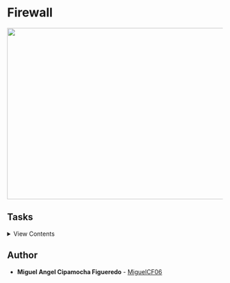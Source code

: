 # Firewall


<img src="https://s3.amazonaws.com/intranet-projects-files/holbertonschool-sysadmin_devops/284/V1HjQ1Y.png" width="600" height="400">

## Tasks

<details>
<summary>View Contents</summary>

### [0. Firewall ABC](./0-firewall_ABC)

Pick one answer for every question.

- What is a firewall?

  - A hardware security system
  - A hardware or software security system
  - A software security system

- What are the 2 types of firewall:

  - Soft and hard firewall
  - Incoming and outgoing firewall
  - Network and host-based firewall

- What is the main function of a firewall?
  - To filter incoming and outgoing network traffic
  - To filter incoming and outgoing TCP traffic
  - To filter outgoing traffic

### [1. Block all incoming traffic but](./1-block_all_incoming_traffic_but)

Let’s install the ufw firewall and setup a few rules on web-01.

- The requirements below must be applied to web-01 (feel free to do it on lb-01 and web-02, but it won’t be checked)
- Configure ufw so that it blocks all incoming traffic, except the following TCP ports:
  - 22 (SSH)
  - 443 (HTTPS SSL)
  - 80 (HTTP)
- Share the ufw commands that you used in your answer file

### [2. Port forwarding](./100-port_forwarding)

- Firewalls can not only filter requests, they can also forward them.
  - Configure web-01 so that its firewall redirects port 8080/TCP to port 80/TCP.
  - Your answer file should be a copy of the ufw configuration file that you modified to make this happen

```
root@03-web-01:~# netstat -lpn
Active Internet connections (only servers)
Proto Recv-Q Send-Q Local Address           Foreign Address         State       PID/Program name
tcp        0      0 0.0.0.0:80              0.0.0.0:*               LISTEN      2473/nginx
tcp        0      0 0.0.0.0:22              0.0.0.0:*               LISTEN      978/sshd
tcp6       0      0 :::80                   :::*                    LISTEN      2473/nginx
tcp6       0      0 :::22                   :::*                    LISTEN      978/sshd
udp        0      0 0.0.0.0:68              0.0.0.0:*                           594/dhclient
udp        0      0 0.0.0.0:54432           0.0.0.0:*                           594/dhclient
udp6       0      0 :::32563                :::*                                594/dhclient
Active UNIX domain sockets (only servers)
Proto RefCnt Flags       Type       State         I-Node   PID/Program name    Path
unix  2      [ ACC ]     SEQPACKET  LISTENING     7175     433/systemd-udevd   /run/udev/control
unix  2      [ ACC ]     STREAM     LISTENING     6505     1/init              @/com/ubuntu/upstart
unix  2      [ ACC ]     STREAM     LISTENING     8048     741/dbus-daemon     /var/run/dbus/system_bus_socket
unix  2      [ ACC ]     STREAM     LISTENING     8419     987/acpid           /var/run/acpid.socket
root@03-web-01:~#
root@03-web-01:~# grep listen /etc/nginx/sites-enabled/default
    listen 80 default_server;
    listen [::]:80 default_server ipv6only=on;
    # pass the PHP scripts to FastCGI server listening on 127.0.0.1:9000
#   listen 8000;
#   listen somename:8080;
#   listen 443;
```

My web server nginx is only listening on port 80
netstat shows that nothing is listening on 8080

```
ubuntu@03-web-02:~$ curl -sI web-01.holberton.online:80
HTTP/1.1 200 OK
Server: nginx/1.4.6 (Ubuntu)
Date: Tue, 07 Mar 2017 02:14:41 GMT
Content-Type: text/html
Content-Length: 612
Last-Modified: Tue, 04 Mar 2014 11:46:45 GMT
Connection: keep-alive
ETag: "5315bd25-264"
Accept-Ranges: bytes

ubuntu@03-web-02:~$ curl -sI web-01.holberton.online:8080
HTTP/1.1 200 OK
Server: nginx/1.4.6 (Ubuntu)
Date: Tue, 07 Mar 2017 02:14:43 GMT
Content-Type: text/html
Content-Length: 612
Last-Modified: Tue, 04 Mar 2014 11:46:45 GMT
Connection: keep-alive
ETag: "5315bd25-264"
Accept-Ranges: bytes
```

</details>

## Author

- **Miguel Angel Cipamocha Figueredo** - [MiguelCF06](https:///github.com/MiguelCF06)
